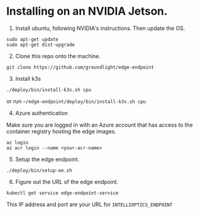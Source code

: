 # Installing on an NVIDIA Jetson.

1) Install ubuntu, following NVIDIA's instructions.  Then update the OS.

```
sudo apt-get update
sudo apt-get dist-upgrade
```

2) Clone this repo onto the machine.

```
git clone https://github.com/groundlight/edge-endpoint
```

3) Install k3s

```
./deploy/bin/install-k3s.sh cpu
```

or run `~/edge-endpoint/deploy/bin/install-k3s.sh cpu`

4) Azure authentication

Make sure you are logged in with an Azure account that has access to the container registry hosting the edge images.

```
az login
az acr login --name <your-acr-name>
```


5) Setup the edge endpoint.

```
./deploy/bin/setup-ee.sh
```

6) Figure out the URL of the edge endpoint.

```
kubectl get service edge-endpoint-service
```

This IP address and port are your URL for `INTELLIOPTICS_ENDPOINT`
